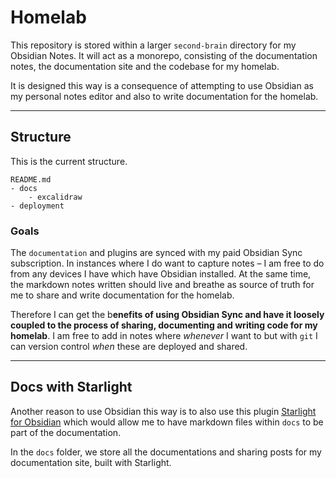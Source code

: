 # Homelab
This repository is stored within a larger `second-brain` directory for my Obsidian Notes. It will act as a monorepo, consisting of the documentation notes, the documentation site and the codebase for my homelab.

It is designed this way is a consequence of attempting to use Obsidian as my personal notes editor and also to write documentation for the homelab.

---
## Structure
This is the current structure.
```
README.md
- docs
	- excalidraw
- deployment
```

### Goals

The `documentation` and plugins are synced with my paid Obsidian Sync subscription. In instances where I do want to capture notes – I am free to do from any devices I have which have Obsidian installed. At the same time, the markdown notes written should live and breathe as source of truth for me to share and write documentation for the homelab. 

Therefore I can get the b**enefits of using Obsidian Sync and have it loosely coupled to the process of sharing, documenting and writing code for my homelab**. I am free to add in notes where *whenever* I want to but with `git` I can version control *when* these are deployed and shared.

---
## Docs with Starlight
Another reason to use Obsidian this way is to also use this plugin [Starlight for Obsidian](https://starlight-obsidian.vercel.app/) which would allow me to have markdown files within `docs` to be part of the documentation.

In the `docs` folder, we store all the documentations and sharing posts for my documentation site, built with Starlight.

